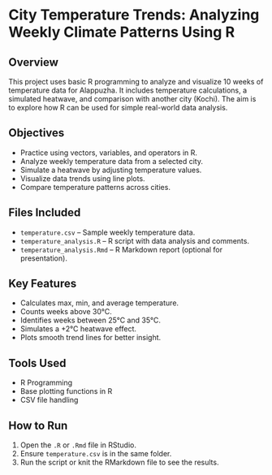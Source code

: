 # City Temperature Trends: Analyzing Weekly Climate Patterns Using R

##  Overview
This project uses basic R programming to analyze and visualize 10 weeks of temperature data for Alappuzha. It includes temperature calculations, a simulated heatwave, and comparison with another city (Kochi). The aim is to explore how R can be used for simple real-world data analysis.

##  Objectives
- Practice using vectors, variables, and operators in R.
- Analyze weekly temperature data from a selected city.
- Simulate a heatwave by adjusting temperature values.
- Visualize data trends using line plots.
- Compare temperature patterns across cities.

##  Files Included
- `temperature.csv` – Sample weekly temperature data.
- `temperature_analysis.R` – R script with data analysis and comments.
- `temperature_analysis.Rmd` – R Markdown report (optional for presentation).

##  Key Features
- Calculates max, min, and average temperature.
- Counts weeks above 30°C.
- Identifies weeks between 25°C and 35°C.
- Simulates a +2°C heatwave effect.
- Plots smooth trend lines for better insight.

##  Tools Used
- R Programming
- Base plotting functions in R
- CSV file handling

##  How to Run
1. Open the `.R` or `.Rmd` file in RStudio.
2. Ensure `temperature.csv` is in the same folder.
3. Run the script or knit the RMarkdown file to see the results.
